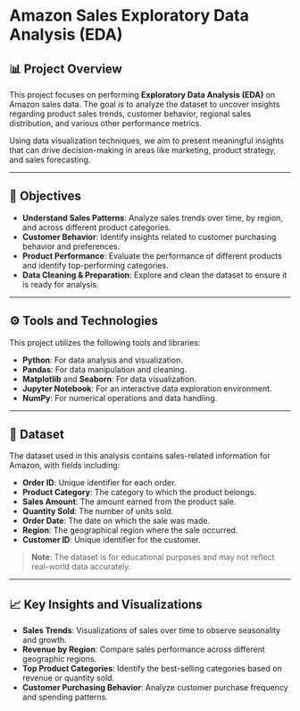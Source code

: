 # Amazon Sales Exploratory Data Analysis (EDA)

## 📊 Project Overview
This project focuses on performing **Exploratory Data Analysis (EDA)** on Amazon sales data. The goal is to analyze the dataset to uncover insights regarding product sales trends, customer behavior, regional sales distribution, and various other performance metrics.

Using data visualization techniques, we aim to present meaningful insights that can drive decision-making in areas like marketing, product strategy, and sales forecasting.

---

## 🎯 Objectives
- **Understand Sales Patterns**: Analyze sales trends over time, by region, and across different product categories.
- **Customer Behavior**: Identify insights related to customer purchasing behavior and preferences.
- **Product Performance**: Evaluate the performance of different products and identify top-performing categories.
- **Data Cleaning & Preparation**: Explore and clean the dataset to ensure it is ready for analysis.

---

## ⚙️ Tools and Technologies
This project utilizes the following tools and libraries:
- **Python**: For data analysis and visualization.
- **Pandas**: For data manipulation and cleaning.
- **Matplotlib** and **Seaborn**: For data visualization.
- **Jupyter Notebook**: For an interactive data exploration environment.
- **NumPy**: For numerical operations and data handling.

---

## 📂 Dataset
The dataset used in this analysis contains sales-related information for Amazon, with fields including:
- **Order ID**: Unique identifier for each order.
- **Product Category**: The category to which the product belongs.
- **Sales Amount**: The amount earned from the product sale.
- **Quantity Sold**: The number of units sold.
- **Order Date**: The date on which the sale was made.
- **Region**: The geographical region where the sale occurred.
- **Customer ID**: Unique identifier for the customer.

> **Note**: The dataset is for educational purposes and may not reflect real-world data accurately.

---

## 📈 Key Insights and Visualizations
- **Sales Trends**: Visualizations of sales over time to observe seasonality and growth.
- **Revenue by Region**: Compare sales performance across different geographic regions.
- **Top Product Categories**: Identify the best-selling categories based on revenue or quantity sold.
- **Customer Purchasing Behavior**: Analyze customer purchase frequency and spending patterns.
